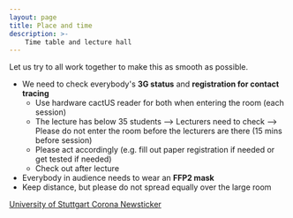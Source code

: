 ```yaml
---
layout: page
title: Place and time
description: >-
    Time table and lecture hall
---
```


Let us try to all work together to make this as smooth as possible.

* We need to check everybody's **3G status** and **registration for contact tracing**
  * Use hardware cactUS reader for both when entering the room (each session)
  * The lecture has below 35 students --> Lecturers need to check --> Please do not enter the room before the lecturers are there (15 mins before session)
  * Please act accordingly (e.g. fill out paper registration if needed or get tested if needed)
  * Check out after lecture
* Everybody in audience needs to wear an **FFP2 mask**
* Keep distance, but please do not spread equally over the large room

[University of Stuttgart Corona Newsticker](https://www.uni-stuttgart.de/universitaet/aktuelles/meldungen/corona/)


